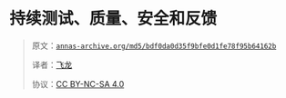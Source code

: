 # 持续测试、质量、安全和反馈

> 原文：[`annas-archive.org/md5/bdf0da0d35f9bfe0d1fe78f95b64162b`](https://annas-archive.org/md5/bdf0da0d35f9bfe0d1fe78f95b64162b)
> 
> 译者：[飞龙](https://github.com/wizardforcel)
> 
> 协议：[CC BY-NC-SA 4.0](http://creativecommons.org/licenses/by-nc-sa/4.0/)